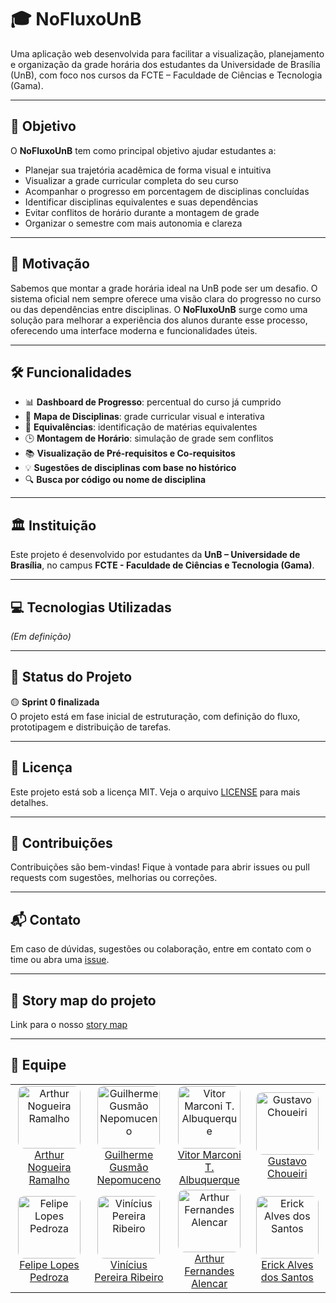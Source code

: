 # 🎓 NoFluxoUnB

Uma aplicação web desenvolvida para facilitar a visualização, planejamento e organização da grade horária dos estudantes da Universidade de Brasília (UnB), com foco nos cursos da FCTE – Faculdade de Ciências e Tecnologia (Gama).

---

## 🚀 Objetivo

O **NoFluxoUnB** tem como principal objetivo ajudar estudantes a:

- Planejar sua trajetória acadêmica de forma visual e intuitiva  
- Visualizar a grade curricular completa do seu curso  
- Acompanhar o progresso em porcentagem de disciplinas concluídas  
- Identificar disciplinas equivalentes e suas dependências  
- Evitar conflitos de horário durante a montagem de grade  
- Organizar o semestre com mais autonomia e clareza  

---

## 🧠 Motivação

Sabemos que montar a grade horária ideal na UnB pode ser um desafio. O sistema oficial nem sempre oferece uma visão clara do progresso no curso ou das dependências entre disciplinas. O **NoFluxoUnB** surge como uma solução para melhorar a experiência dos alunos durante esse processo, oferecendo uma interface moderna e funcionalidades úteis.

---

## 🛠️ Funcionalidades

- 📊 **Dashboard de Progresso**: percentual do curso já cumprido  
- 🧩 **Mapa de Disciplinas**: grade curricular visual e interativa  
- 🔁 **Equivalências**: identificação de matérias equivalentes  
- 🕒 **Montagem de Horário**: simulação de grade sem conflitos  
- 📚 **Visualização de Pré-requisitos e Co-requisitos**  
- 💡 **Sugestões de disciplinas com base no histórico**  
- 🔍 **Busca por código ou nome de disciplina**  

---

## 🏛️ Instituição

Este projeto é desenvolvido por estudantes da **UnB – Universidade de Brasília**, no campus **FCTE - Faculdade de Ciências e Tecnologia (Gama)**.

---

## 💻 Tecnologias Utilizadas

*(Em definição)*

---

## 📌 Status do Projeto

🟡 **Sprint 0 finalizada**  
O projeto está em fase inicial de estruturação, com definição do fluxo, prototipagem e distribuição de tarefas.

---

## 📄 Licença

Este projeto está sob a licença MIT. Veja o arquivo [LICENSE](./LICENSE) para mais detalhes.

---

## 🤝 Contribuições

Contribuições são bem-vindas! Fique à vontade para abrir issues ou pull requests com sugestões, melhorias ou correções.

---

## 📬 Contato

Em caso de dúvidas, sugestões ou colaboração, entre em contato com o time ou abra uma [issue](https://github.com/seuusuario/seurepositorio/issues).

---

## 📖 Story map do projeto
Link para o nosso [story map](https://mdsunb.storiesonboard.com/storymap/no-fluxo-unb1)

---

## 👥 Equipe

<table>
  <tr>
    <td align="center">
      <img src="https://github.com/ArthurNRamalho.png" width="100px;" style="border-radius: 10px;" alt="Arthur Nogueira Ramalho"/><br />
      <a href="#">Arthur Nogueira Ramalho</a>
    </td>
    <td align="center">
      <img src="https://github.com/gusmoles.png" width="100px;" style="border-radius: 10px;" alt="Guilherme Gusmão Nepomuceno"/><br />
      <a href="#">Guilherme Gusmão Nepomuceno</a>
    </td>
    <td align="center">
      <img src="https://github.com/Vitor-Trancoso.png" width="100px;" style="border-radius: 10px;" alt="Vitor Marconi T. Albuquerque"/><br />
      <a href="#">Vitor Marconi T. Albuquerque</a>
    </td>
    <td align="center">
      <img src="https://github.com/staann.png" width="100px;" style="border-radius: 10px;" alt="Gustavo Choueiri"/><br />
      <a href="#">Gustavo Choueiri</a>
    </td>
  </tr>
  <tr>
    <td align="center">
      <img src="https://github.com/darkymeubem.png" width="100px;" style="border-radius: 10px;" alt="Felipe Lopes Pedroza"/><br />
      <a href="#">Felipe Lopes Pedroza</a>
    </td>
    <td align="center">
      <img src="https://github.com/Vinicius-Ribeiro04.png" width="100px;" style="border-radius: 10px;" alt="Vinícius Pereira Ribeiro"/><br />
      <a href="#">Vinícius Pereira Ribeiro</a>
    </td>
    <td align="center">
      <img src="https://github.com/hisarxt.png" width="100px;" style="border-radius: 10px;" alt="Arthur Fernandes Alencar"/><br />
      <a href="#">Arthur Fernandes Alencar</a>
    </td>
    <td align="center">
      <img src="https://github.com/erickaalves.png" width="100px;" style="border-radius: 10px;" alt="Erick Alves dos Santos"/><br />
      <a href="#">Erick Alves dos Santos</a>
    </td>
  </tr>
</table>
